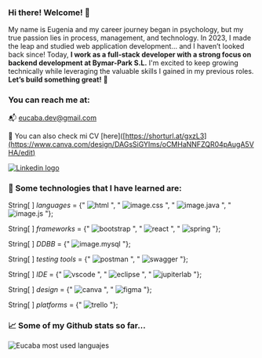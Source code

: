 ### Hi there! Welcome! :wave:

My name is Eugenia and my career journey began in psychology, but my true passion lies in process, management, and technology. In 2023, I made the leap and studied web application development... and I haven’t looked back since!
Today, **I work as a full-stack developer with a strong focus on backend development at Bymar-Park S.L.** I'm excited to keep growing technically while leveraging the valuable skills I gained in my previous roles.
**Let’s build something great!** :rocket:


### You can reach me at:

:mailbox_with_mail: eucaba.dev@gmail.com

:page_with_curl: You can also check mi CV [here]([https://shorturl.at/gxzL3](https://www.canva.com/design/DAGsSiGYIms/oCMHaNNFZQR04pAugA5VHA/edit)

[![Linkedin logo](https://img.shields.io/badge/LinkedIn-0077B5?style=for-the-badge&logo=linkedin&logoColor=white)](https://www.linkedin.com/in/eugeniacames/)


### :dart: Some technologies that I have learned are:

String[ ] _languages_ = {" ![html](https://img.shields.io/badge/HTML5-E34F26?style=for-the-badge&logo=html5&logoColor=white) ", " ![image.css](https://img.shields.io/badge/CSS3-1572B6?style=for-the-badge&logo=css3&logoColor=white) ", " ![image.java](https://img.shields.io/badge/Java-orange?style=for-the-badge&logo=java&logoColor=white&labelColor=orange&color=orange) ", " ![image.js](https://img.shields.io/badge/JavaScript-323330?style=for-the-badge&logo=javascript&logoColor=F7DF1E) "};

String[ ] _frameworks_ = {" ![bootstrap](https://img.shields.io/badge/Bootstrap-563D7C?style=for-the-badge&logo=bootstrap&logoColor=white) ", " ![react](https://img.shields.io/badge/React-20232A?style=for-the-badge&logo=react&logoColor=61DAFB) ", " ![spring](https://img.shields.io/badge/Spring-6DB33F?style=for-the-badge&logo=spring&logoColor=white) "};


String[ ] _DDBB_ = {" ![image.mysql](https://img.shields.io/badge/MySQL-005C84?style=for-the-badge&logo=mysql&logoColor=white) "};


String[ ] _testing tools_ = {" ![postman](https://img.shields.io/badge/Postman-FF6C37?style=for-the-badge&logo=Postman&logoColor=white) ", " ![swagger](https://img.shields.io/badge/Swagger-85EA2D?style=for-the-badge&logo=Swagger&logoColor=white) "};


String[ ] _IDE_ = {" ![vscode](https://img.shields.io/badge/VSCode-0078D4?style=for-the-badge&logo=visual%20studio%20code&logoColor=white) ", " ![eclipse](https://img.shields.io/badge/Eclipse-2C2255?style=for-the-badge&logo=eclipse&logoColor=white) ", " ![jupiterlab](https://img.shields.io/badge/Jupyter-F37626.svg?&style=for-the-badge&logo=Jupyter&logoColor=white) "};


String[ ] _design_ = {" ![canva](https://img.shields.io/badge/Canva-%2300C4CC.svg?&style=for-the-badge&logo=Canva&logoColor=white) ", " ![figma](https://img.shields.io/badge/Figma-F24E1E?style=for-the-badge&logo=figma&logoColor=white) "};


String[ ] _platforms_ = {" ![trello](https://img.shields.io/badge/Trello-0052CC?style=for-the-badge&logo=trello&logoColor=white) "};



### :chart_with_upwards_trend: Some of my Github stats so far...

![Eucaba most used languajes](https://github-readme-stats.vercel.app/api/top-langs/?username=Eucaba&theme=merko)

